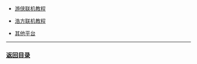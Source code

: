 
- [游侠联机教程](https://github.com/Zero-Fanker/Revenge-Now/wiki/%E6%B8%B8%E4%BE%A0%E8%81%94%E6%9C%BA%E6%95%99%E7%A8%8B)

- [浩方联机教程](https://github.com/Zero-Fanker/Revenge-Now/wiki/%E6%B5%A9%E6%96%B9%E8%81%94%E6%9C%BA%E6%95%99%E7%A8%8B)

- [其他平台](./其他平台)

----------------------------------------------------------------------------------------------------------------------------

### [返回目录](./常见问题指南)
